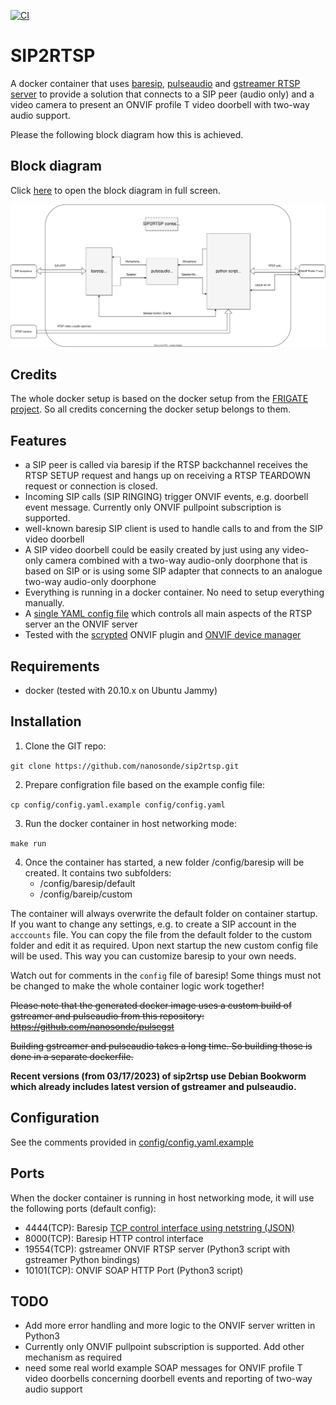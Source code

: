 [![CI](https://github.com/nanosonde/sip2rtsp/actions/workflows/ci.yml/badge.svg?branch=main)](https://github.com/nanosonde/sip2rtsp/actions/workflows/ci.yml)
# SIP2RTSP
A docker container that uses [baresip](https://github.com/baresip/baresip), [pulseaudio](https://www.freedesktop.org/wiki/Software/PulseAudio/) and [gstreamer RTSP server](https://gstreamer.freedesktop.org/documentation/gst-rtsp-server/rtsp-onvif-server.html?gi-language=python) to provide a solution that connects to a SIP peer (audio only) and a video camera to present an ONVIF profile T video doorbell with two-way audio support.

Please the following block diagram how this is achieved.


## Block diagram
Click [here](https://raw.githubusercontent.com/nanosonde/sip2rtsp/main/docs/sip2rtsp_block_diagram.svg) to open the block diagram in full screen.

![block_diagram](./docs/sip2rtsp_block_diagram.svg)

## Credits
The whole docker setup is based on the docker setup from the [FRIGATE project](https://github.com/blakeblackshear/frigate).
So all credits concerning the docker setup belongs to them.

## Features
* a SIP peer is called via baresip if the RTSP backchannel receives the RTSP SETUP request and hangs up on receiving a RTSP TEARDOWN request or connection is closed.
* Incoming SIP calls (SIP RINGING) trigger ONVIF events, e.g. doorbell event message. Currently only ONVIF pullpoint subscription is supported.
* well-known baresip SIP client is used to handle calls to and from the SIP video doorbell
* A SIP video doorbell could be easily created by just using any video-only camera combined with a two-way audio-only doorphone that is based on SIP or is using some SIP adapter that connects to an analogue two-way audio-only doorphone
* Everything is running in a docker container. No need to setup everything manually.
* A [single YAML config file](https://github.com/nanosonde/sip2rtsp/blob/main/config/config.yml.example) which controls all main aspects of the RTSP server an the ONVIF server
* Tested with the [scrypted](https://www.scrypted.app/) ONVIF plugin and [ONVIF device manager](https://sourceforge.net/projects/onvifdm/)

## Requirements

* docker (tested with 20.10.x on Ubuntu Jammy)

## Installation

1. Clone the GIT repo:

  `git clone https://github.com/nanosonde/sip2rtsp.git`

2. Prepare configration file based on the example config file:

  `cp config/config.yaml.example config/config.yaml`

3. Run the docker container in host networking mode:

  `make run`

4. Once the container has started, a new folder /config/baresip will be created.
   It contains two subfolders:
   * /config/baresip/default
   * /config/bareip/custom

  The container will always overwrite the default folder on container startup. If you want to change any settings, e.g. to create a SIP account in 
  the `acccounts` file. You can copy the file from the default folder to the custom folder and edit it as required.
  Upon next startup the new custom config file will be used.
  This way you can customize baresip to your own needs.
  
  Watch out for comments in the `config` file of baresip! Some things must not be changed to make the whole container logic work together!

~~Please note that the generated docker image uses a custom build of gstreamer and pulseaudio from this repository: https://github.com/nanosonde/pulsegst~~

~~Building gstreamer and pulseaudio takes a long time. So building those is done in a separate dockerfile.~~

**Recent versions (from 03/17/2023) of sip2rtsp use Debian Bookworm which already includes latest version of gstreamer and pulseaudio.**

## Configuration

See the comments provided in [config/config.yaml.example](https://github.com/nanosonde/sip2rtsp/blob/main/config/config.yml.example)

## Ports
When the docker container is running in host networking mode, it will use the following ports (default config):
* 4444(TCP): Baresip [TCP control interface using netstring (JSON)](https://github.com/baresip/baresip/blob/main/modules/ctrl_tcp/ctrl_tcp.c)
* 8000(TCP): Baresip HTTP control interface
* 19554(TCP): gstreamer ONVIF RTSP server (Python3 script with gstreamer Python bindings)
* 10101(TCP): ONVIF SOAP HTTP Port (Python3 script)

## TODO
* Add more error handling and more logic to the ONVIF server written in Python3
* Currently only ONVIF pullpoint subscription is supported. Add other mechanism as required
* need some real world example SOAP messages for ONVIF profile T video doorbells concerning doorbell events and reporting of two-way audio support
